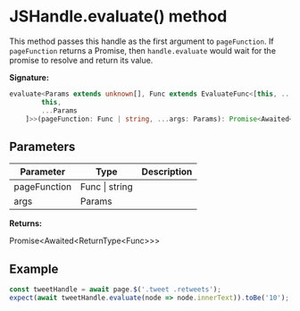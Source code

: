 # JSHandle.evaluate() method

This method passes this handle as the first argument to `pageFunction`. If `pageFunction` returns a Promise, then `handle.evaluate` would wait for the promise to resolve and return its value.

**Signature:**

```typescript
evaluate<Params extends unknown[], Func extends EvaluateFunc<[this, ...Params]> = EvaluateFunc<[
        this,
        ...Params
    ]>>(pageFunction: Func | string, ...args: Params): Promise<Awaited<ReturnType<Func>>>;
```

## Parameters

| Parameter    | Type           | Description |
| ------------ | -------------- | ----------- |
| pageFunction | Func \| string |             |
| args         | Params         |             |

**Returns:**

Promise&lt;Awaited&lt;ReturnType&lt;Func&gt;&gt;&gt;

## Example

```js
const tweetHandle = await page.$('.tweet .retweets');
expect(await tweetHandle.evaluate(node => node.innerText)).toBe('10');
```
